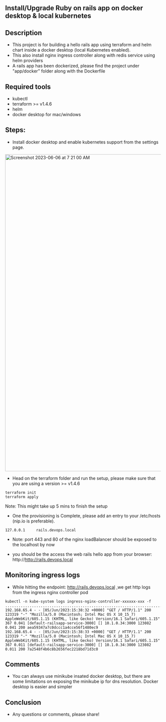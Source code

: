 ## Install/Upgrade Ruby on rails app on docker desktop & local kubernetes

## Description

* This project is for building a hello rails app using terraform and helm chart inside a docker desktop (local Kubernetes enabled).
* This also install nginx ingress controller along with redis service using helm providers
* A rails app has been dockerized, please find the project under "app/docker" folder along with the Dockerfile

## Required tools

* kubectl
* terraform >= v1.4.6
* helm
* docker desktop for mac/windows

## Steps:

* Install docker desktop and enable kubernetes support from the settings page.

<img width="1022" alt="Screenshot 2023-06-06 at 7 21 00 AM" src="https://github.com/obenziane21/rails-local-kubernetes/assets/29074361/91395922-4ff2-4ddd-b4ab-01d40ba3449c">


* Head on the terraform folder and run the setup, please make sure that you are using a version >= v1.4.6

```
terraform init
terraform apply
```

Note: This might take up 5 mins to finish the setup

* One the provisioning is Complete, please add an entry to your /etc/hosts (nip.io is preferable).

```
127.0.0.1     rails.devops.local
```

* Note: port 443 and 80 of the nginx loadBalancer should be exposed to the localhost by now

* you should be the access the web rails hello app from your browser: http://http://rails.devops.local


## Monitoring ingress logs

* While hitting the endpoint: http://rails.devops.local ,we get http logs from the ingress nginx controller pod


```
kubectl -n kube-system logs ingress-nginx-controller-xxxxxx-xxx -f
............................................................................
192.168.65.4 - - [05/Jun/2023:15:38:32 +0000] "GET / HTTP/1.1" 200 123319 "-" "Mozilla/5.0 (Macintosh; Intel Mac OS X 10_15_7) AppleWebKit/605.1.15 (KHTML, like Gecko) Version/16.1 Safari/605.1.15" 367 0.041 [default-railsapp-service-3000] [] 10.1.0.34:3000 123082 0.041 200 aea59347a7c0dccc1a4cce56f1480ec9
192.168.65.4 - - [05/Jun/2023:15:38:33 +0000] "GET / HTTP/1.1" 200 123319 "-" "Mozilla/5.0 (Macintosh; Intel Mac OS X 10_15_7) AppleWebKit/605.1.15 (KHTML, like Gecko) Version/16.1 Safari/605.1.15" 367 0.011 [default-railsapp-service-3000] [] 10.1.0.34:3000 123082 0.011 200 7a2548f4b6c8b2656fec2218bd71d3c0
```

## Comments

* You can always use minikube insated docker desktop, but there are some limitations on exposing the minikube ip for dns resolution. Docker desktop is easier and simpler

## Conclusion
* Any questions or comments, please share!
